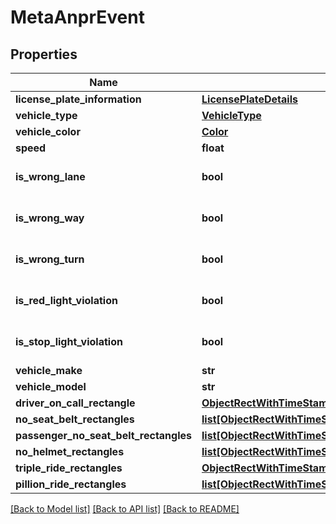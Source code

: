 # MetaAnprEvent

## Properties
Name | Type | Description | Notes
------------ | ------------- | ------------- | -------------
**license_plate_information** | [**LicensePlateDetails**](LicensePlateDetails.md) |  | [optional] 
**vehicle_type** | [**VehicleType**](VehicleType.md) |  | [optional] 
**vehicle_color** | [**Color**](Color.md) |  | [optional] 
**speed** | **float** |  | [optional] 
**is_wrong_lane** | **bool** |  | [optional] [default to False]
**is_wrong_way** | **bool** |  | [optional] [default to False]
**is_wrong_turn** | **bool** |  | [optional] [default to False]
**is_red_light_violation** | **bool** |  | [optional] [default to False]
**is_stop_light_violation** | **bool** |  | [optional] [default to False]
**vehicle_make** | **str** |  | [optional] 
**vehicle_model** | **str** |  | [optional] 
**driver_on_call_rectangle** | [**ObjectRectWithTimeStampAndEventSnapReference**](ObjectRectWithTimeStampAndEventSnapReference.md) |  | [optional] 
**no_seat_belt_rectangles** | [**list[ObjectRectWithTimeStampAndEventSnapReference]**](ObjectRectWithTimeStampAndEventSnapReference.md) |  | [optional] 
**passenger_no_seat_belt_rectangles** | [**list[ObjectRectWithTimeStampAndEventSnapReference]**](ObjectRectWithTimeStampAndEventSnapReference.md) |  | [optional] 
**no_helmet_rectangles** | [**list[ObjectRectWithTimeStampAndEventSnapReference]**](ObjectRectWithTimeStampAndEventSnapReference.md) |  | [optional] 
**triple_ride_rectangles** | [**ObjectRectWithTimeStampAndEventSnapReference**](ObjectRectWithTimeStampAndEventSnapReference.md) |  | [optional] 
**pillion_ride_rectangles** | [**list[ObjectRectWithTimeStampAndEventSnapReference]**](ObjectRectWithTimeStampAndEventSnapReference.md) |  | [optional] 

[[Back to Model list]](../README.md#documentation-for-models) [[Back to API list]](../README.md#documentation-for-api-endpoints) [[Back to README]](../README.md)

